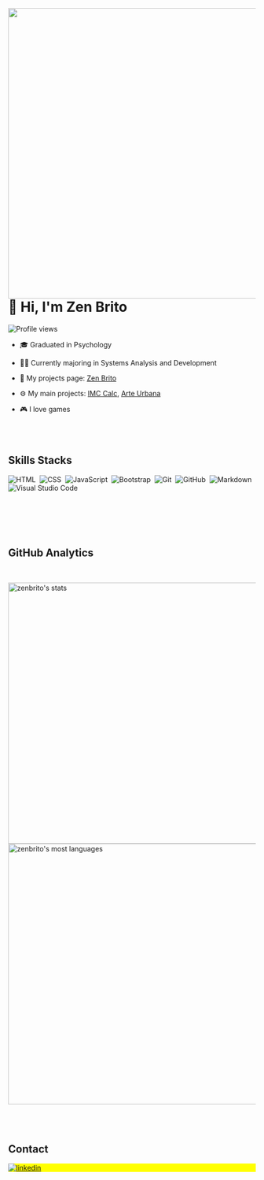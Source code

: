 <img align="right" height="590em" src="https://raw.githubusercontent.com/gist/ZenBrito/b6ed7a690d420e6af8051774fca46b29/raw/c25b610427ea89f2925374a8f2f70d97d9be8beb/githubcard.svg"/>
<h1 align="left"> 👋 Hi, I'm Zen Brito</h1>
<p align="left"> <img src="https://komarev.com/ghpvc/?username=zenbrito&color=yellow" alt="Profile views" /> </p>

- 🎓 Graduated in Psychology

- 👨‍🎓 Currently majoring in Systems Analysis and Development

- 📄 My projects page: [Zen Brito](https://zenbrito.vercel.app/)

- ⚙️ My main projects: [IMC Calc](https://calculadora-imc-sable-nu.vercel.app/), [Arte Urbana](https://arturbana.vercel.app/)

- 🎮 I love games

<br><br>

## Skills Stacks

![HTML](https://img.shields.io/badge/-HTML-05122A?style=flat&logo=HTML5)&nbsp;
![CSS](https://img.shields.io/badge/-CSS-05122A?style=flat&logo=CSS3&logoColor=1572B6)&nbsp;
![JavaScript](https://img.shields.io/badge/-JavaScript-05122A?style=flat&logo=javascript)&nbsp;
![Bootstrap](https://img.shields.io/badge/-Bootstrap-05122A?style=flat&logo=bootstrap)&nbsp;
![Git](https://img.shields.io/badge/-Git-05122A?style=flat&logo=git)&nbsp;
![GitHub](https://img.shields.io/badge/-GitHub-05122A?style=flat&logo=github)&nbsp;
![Markdown](https://img.shields.io/badge/-Markdown-05122A?style=flat&logo=markdown)&nbsp;
![Visual Studio Code](https://img.shields.io/badge/-Visual%20Studio%20Code-05122A?style=flat&logo=visual-studio-code&logoColor=007ACC)&nbsp;

<br><br><br><br>

## GitHub Analytics
<br>
<p align="left">
<img width="530em" src="https://github-readme-stats.vercel.app/api?username=zenbrito&show_icons=true&theme=vision-friendly-dark" alt="zenbrito's stats"/>
<img width="530em" src="https://github-readme-stats.vercel.app/api/top-langs/?username=zenbrito&layout=compact&theme=vision-friendly-dark" alt="zenbrito's most languages"/>
</p>

<br><br>

## Contact

<p align="left" style="background:yellow">
<a href="https://www.linkedin.com/in/zeniltonbrito/" target="_blank">
<img align="center" src="https://img.shields.io/badge/-zenbrito-05122A?style=flat&logo=linkedin" alt="linkedin"/>
</a> 
</p>
